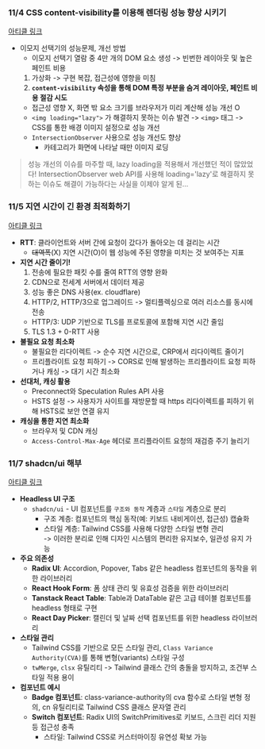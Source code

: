 ### 11/4 CSS content-visibility를 이용해 렌더링 성능 향상 시키기
[아티클 링크](https://kofearticle.substack.com/p/korean-fe-article-css-content-visibility?utm_source=post-email-title&publication_id=695413&post_id=151113223&utm_campaign=email-post-title&isFreemail=true&r=1ehppm&triedRedirect=true&utm_medium=email)     
- 이모지 선택기의 성능문제, 개선 방법   
  - 이모지 선택기 열람 중 4만 개의 DOM 요소 생성 -> 빈번한 레이아웃 및 높은 페인트 비용   
  1. 가상화 -> 구현 복잡, 접근성에 영향을 미침   
  2. **`content-visibility` 속성을 통해 DOM 특정 부분을 숨겨 레이아웃, 페인트 비용 절감 시도**   
    - 접근성 영향 X, 화면 밖 요소 크기를 브라우저가 미리 계산해 성능 개선 O   
    - `<img loading="lazy">` 가 해결하지 못하는 이슈 발견 -> `<img>` 태그 -> CSS를 통한 배경 이미지 설정으로 성능 개선   
    - `IntersectionObserver` 사용으로 성능 개선도 향상   
      - 카테고리가 화면에 나타날 때만 이미지 로딩   
> 성능 개선의 이슈를 마주할 때, lazy loading을 적용해서 개선했던 적이 많았었다!
> IntersectionObserver web API를 사용해 loading='lazy'로 해결하지 못하는 이슈도 해결이 가능하다는 사실을 이제야 알게 된...

### 11/5 지연 시간이 긴 환경 최적화하기
[아티클 링크](https://emewjin.github.io/optimising-for-high-latency-environments/?utm_source=substack&utm_medium=email)       
- **RTT**: 클라이언트와 서버 간에 요청이 갔다가 돌아오는 데 걸리는 시간       
  - ~~대역폭~~(X) 지연 시간(O)이 웹 성능에 주된 영향을 미치는 것 보여주는 지표       
- **지연 시간 줄이기!**       
  1. 전송에 필요한 패킷 수를 줄여 RTT의 영향 완화       
  2. CDN으로 전세계 서버에서 데이터 제공       
  3. 성능 좋은 DNS 사용(ex. cloudflare)       
  4. HTTP/2, HTTP/3으로 업그레이드 -> 멀티플렉싱으로 여러 리소스를 동시에 전송       
    - HTTP/3: UDP 기반으로 TLS를 프로토콜에 포함해 지연 시간 줄임       
  5. TLS 1.3 + 0-RTT 사용       
- **불필요 요청 최소화**       
  - 불필요한 리다이렉트 -> 순수 지연 시간으로, CRP에서 리다이렉트 줄이기       
  - 프리플라이트 요청 피하기 -> CORS로 인해 발생하는 프리플라이트 요청 피하거나 캐싱 -> 대기 시간 최소화       
- **선대처, 캐싱 활용**       
  - Preconnect와 Speculation Rules API 사용       
  - HSTS 설정 -> 사용자가 사이트를 재방문할 때 https 리다이렉트를 피하기 위해 HSTS로 보안 연결 유지       
- **캐싱을 통한 지연 최소화**       
  - 브라우저 및 CDN 캐싱       
  - `Access-Control-Max-Age` 헤더로 프리플라이트 요청의 재검증 주기 늘리기

### 11/7 shadcn/ui 해부
[아티클 링크](https://siosio3103.medium.com/shadcn-ui-%EC%9D%98-%ED%95%B4%EB%B6%80-ebd469c34614)        
- **Headless UI 구조**        
  - `shadcn/ui` - UI 컴포넌트를 `구조와 동작` 계층과 `스타일` 계층으로 분리        
    - 구조 계층: 컴포넌트의 핵심 동작(예: 키보드 내비게이션, 접근성) 캡슐화        
    - 스타일 계층: Tailwind CSS를 사용해 다양한 스타일 변형 관리        
-> 이러한 분리로 인해 디자인 시스템의 편리한 유지보수, 일관성 유지 가능        
- **주요 의존성**        
  - **Radix UI**: Accordion, Popover, Tabs 같은 headless 컴포넌트의 동작을 위한 라이브러리        
  - **React Hook Form**: 폼 상태 관리 및 유효성 검증을 위한 라이브러리        
  - **Tanstack React Table**: Table과 DataTable 같은 고급 테이블 컴포넌트를 headless 형태로 구현        
  - **React Day Picker**: 캘린더 및 날짜 선택 컴포넌트를 위한 headless 라이브러리        
- **스타일 관리**        
  - Tailwind CSS를 기반으로 모든 스타일 관리, `Class Variance Authority(CVA)`를 통해 변형(variants) 스타일 구성        
  - `twMerge`, `clsx` 유틸리티 -> Tailwind 클래스 간의 충돌을 방지하고, 조건부 스타일 적용 용이        
- **컴포넌트 예시**        
  - **Badge 컴포넌트**: class-variance-authority의 cva 함수로 스타일 변형 정의, cn 유틸리티로 Tailwind CSS 클래스 문자열 관리        
  - **Switch 컴포넌트**: Radix UI의 SwitchPrimitives로 키보드, 스크린 리더 지원 등 접근성 충족        
    - 스타일: Tailwind CSS로 커스터마이징 유연성 확보 가능        
